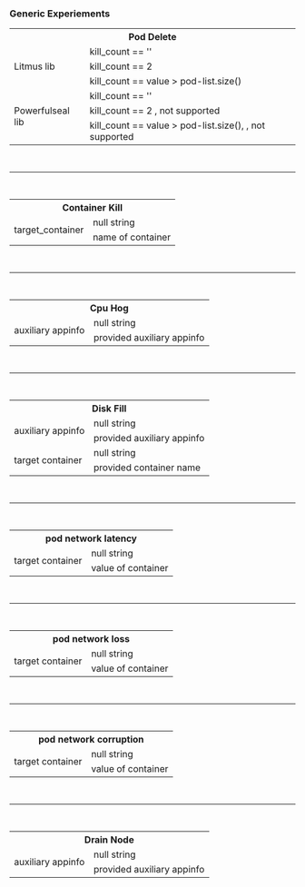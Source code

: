 ### Generic Experiements



<table> 
    <tr> <th colspan=2>   Pod Delete  </th> </tr>
    <tr > <td rowspan=3> Litmus lib  </td> 
        <td> kill_count == '' </td>
    </tr>
    <tr> 
         <td> kill_count == 2 </td>
    </tr>
    <tr>
         <td> kill_count == value > pod-list.size() </td>
    </tr> 
    <tr > <td rowspan=3> Powerfulseal lib  </td> 
        <td> kill_count == '' </td>
    </tr>
    <tr> 
         <td> kill_count == 2 , not supported</td>
    </tr>
    <tr>
         <td> kill_count == value > pod-list.size(), , not supported </td>
    </tr> 
         </table>
         
 <br> <hr> <br>  
 
  <table> 
    <tr> <th colspan=2>   Container Kill  </th> </tr>
    <tr > <td rowspan=2> target_container  </td> 
        <td> null string </td>
    </tr>
    <tr> 
         <td> name of container </td>
    </tr>
         </table>
         
   <br> <hr> <br>  
 
  <table> 
    <tr> <th colspan=2> Cpu Hog  </th> </tr>
    <tr > <td rowspan=2> auxiliary appinfo </td> 
        <td> null string </td>
    </tr>
    <tr> 
         <td> provided auxiliary appinfo </td>
    </tr>
         </table>
         
 <br> <hr> <br>  
 
  <table> 
    <tr> <th colspan=2> Disk Fill </th> </tr>
    <tr > <td rowspan=2> auxiliary appinfo </td> 
        <td> null string </td>
    </tr>
    <tr> 
         <td> provided auxiliary appinfo </td>
    </tr>
    
    
  <tr > <td rowspan=2> target container </td> 
        <td> null string </td>
    </tr>
    <tr> 
         <td> provided container name</td>
    </tr>
         </table>
         
  <br> <hr> <br>  
 
  <table> 
    <tr> <th colspan=2> pod network latency </th> </tr>
    <tr > <td rowspan=2> target container </td> 
        <td> null string </td>
    </tr>
    <tr> 
         <td> value of container </td>
    </tr>
         </table>
         
  <br> <hr> <br>  
  
  <table> 
    <tr> <th colspan=2> pod network loss </th> </tr>
    <tr > <td rowspan=2> target container </td> 
        <td> null string </td>
    </tr>
    <tr> 
         <td> value of container </td>
    </tr>
         </table>
         
  <br> <hr> <br>  
 
  <table> 
    <tr> <th colspan=2> pod network corruption</th> </tr>
    <tr > <td rowspan=2> target container </td> 
        <td> null string </td>
    </tr>
    <tr> 
         <td> value of container </td>
    </tr>
         </table>
         
   <br> <hr> <br>  
 
  <table> 
    <tr> <th colspan=2> Drain Node  </th> </tr>
    <tr > <td rowspan=2> auxiliary appinfo </td> 
        <td> null string </td>
    </tr>
    <tr> 
         <td> provided auxiliary appinfo </td>
    </tr>
         </table>
         
    
    
        
    
    

